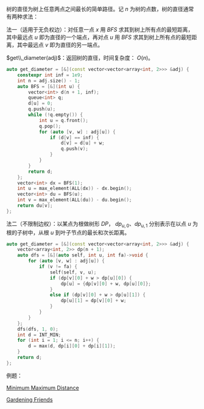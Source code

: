 树的直径为树上任意两点之间最长的简单路径。记 $n$ 为树的点数，树的直径通常有两种求法：

法一（适用于无负权边）：对任意一点 $x$ 用 $BFS$ 求其到树上所有点的最短距离，其中最远点 $u$ 即为直径的一个端点，再对点 $u$ 用 $BFS$ 求其到树上所有点的最短距离，其中最远点 $v$ 即为直径的另一端点。

$get\\_diameter(adj)$：返回树的直径，时间复杂度： $O(n)$。

```c++
auto get_diameter = [&](const vector<vector<array<int, 2>>> &adj) {
    constexpr int inf = 1e9;
    int n = adj.size() - 1;
    auto BFS = [&](int u) {
        vector<int> d(n + 1, inf);
        queue<int> q;
        d[u] = 0;
        q.push(u);
        while (!q.empty()) {
            int u = q.front();
            q.pop();
            for (auto [v, w] : adj[u]) {
                if (d[v] == inf) {
                    d[v] = d[u] + w;
                    q.push(v);
                }
            }
        }
        return d;
    };
    vector<int> dx = BFS(1);
    int u = max_element(ALL(dx)) - dx.begin();
    vector<int> du = BFS(u);
    int v = max_element(ALL(du)) - du.begin();
    return du[v];
};
```

法二（不限制边权）：以某点为根做树形 $DP$， $dp_{u,0}、dp_{u,1}$ 分别表示在以点 $u$ 为根的子树中，从根 $u$ 到叶子节点的最长和次长距离。

```c++
auto get_diameter = [&](const vector<vector<array<int, 2>>> &adj) {
    vector<array<int, 2>> dp(n + 1);
    auto dfs = [&](auto self, int u, int fa)->void {
        for (auto [v, w] : adj[u]) {
            if (v != fa) {
                self(self, v, u);
                if (dp[v][0] + w > dp[u][0]) {
                    dp[u] = {dp[v][0] + w, dp[u][0]};
                }
                else if (dp[v][0] + w > dp[u][1]) {
                    dp[u][1] = dp[v][0] + w;
                }
            }
        }
    };
    dfs(dfs, 1, 0);
    int d = INT_MIN;
    for (int i = 1; i <= n; i++) {
        d = max(d, dp[i][0] + dp[i][1]);
    }
    return d;
};
```

例题：

[Minimum Maximum Distance](https://codeforces.com/contest/1881/problem/F)

[Gardening Friends](https://codeforces.com/contest/1822/problem/F)
